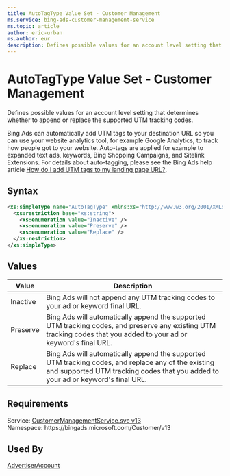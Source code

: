 ```yaml
---
title: AutoTagType Value Set - Customer Management
ms.service: bing-ads-customer-management-service
ms.topic: article
author: eric-urban
ms.author: eur
description: Defines possible values for an account level setting that determines whether to append or replace the supported UTM tracking codes.
---
```

# AutoTagType Value Set - Customer Management
Defines possible values for an account level setting that determines whether to append or replace the supported UTM tracking codes.

Bing Ads can automatically add UTM tags to your destination URL so you can use your website analytics tool, for example Google Analytics, to track how people got to your website. Auto-tags are applied for example to expanded text ads, keywords, Bing Shopping Campaigns, and Sitelink Extensions. For details about auto-tagging, please see the Bing Ads help article [How do I add UTM tags to my landing page URL?](https://help.bingads.microsoft.com/#apex/3/en/56762/-1).

## Syntax
```xml
<xs:simpleType name="AutoTagType" xmlns:xs="http://www.w3.org/2001/XMLSchema">
  <xs:restriction base="xs:string">
    <xs:enumeration value="Inactive" />
    <xs:enumeration value="Preserve" />
    <xs:enumeration value="Replace" />
  </xs:restriction>
</xs:simpleType>
```

## <a name="values"></a>Values

|Value|Description|
|-----------|---------------|
|<a name="inactive"></a>Inactive|Bing Ads will not append any UTM tracking codes to your ad or keyword final URL.|
|<a name="preserve"></a>Preserve|Bing Ads will automatically append the supported UTM tracking codes, and preserve any existing UTM tracking codes that you added to your ad or keyword's final URL.|
|<a name="replace"></a>Replace|Bing Ads will automatically append the supported UTM tracking codes, and replace any of the existing and supported UTM tracking codes that you added to your ad or keyword's final URL.|

## Requirements
Service: [CustomerManagementService.svc v13](https://clientcenter.api.bingads.microsoft.com/Api/CustomerManagement/v13/CustomerManagementService.svc)  
Namespace: https\://bingads.microsoft.com/Customer/v13  

## Used By
[AdvertiserAccount](advertiseraccount.md)  
